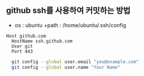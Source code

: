 ## github ssh를 사용하여 커밋하는 방법 

+ os : ubuntu
+path : /home/ubuntu/.ssh/config

```
Host github.com
  HostName ssh.github.com
  User git
  Port 443
```

```bash
  git config --global user.email "you@example.com"
  git config --global user.name "Your Name"
```